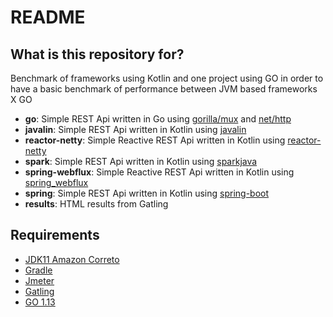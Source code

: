 # README #

## What is this repository for? ##

Benchmark of frameworks using Kotlin and one project using GO in order to have a basic benchmark of performance between JVM based frameworks X GO

* __go__: Simple REST Api written in Go using [gorilla/mux](https://github.com/gorilla/mux) and [net/http](https://golang.org/pkg/net/http/) 
* __javalin__: Simple REST Api written in Kotlin using [javalin](https://javalin.io/)
* __reactor-netty__: Simple Reactive REST Api written in Kotlin using [reactor-netty](https://github.com/reactor/reactor-netty)
* __spark__: Simple REST Api written in Kotlin using [sparkjava](http://sparkjava.com/)
* __spring-webflux__: Simple Reactive REST Api written in Kotlin using [spring_webflux](https://spring.io/)
* __spring__: Simple REST Api written in Kotlin using [spring-boot](https://spring.io/)
* __results__: HTML results from Gatling


Requirements
------------

* [JDK11 Amazon Correto](https://docs.aws.amazon.com/corretto/latest/corretto-11-ug/downloads-list.html)
* [Gradle](https://gradle.org/)
* [Jmeter](https://jmeter.apache.org/download_jmeter.cgi)
* [Gatling](https://gatling.io/open-source/)
* [GO 1.13](https://golang.org/dl/)

